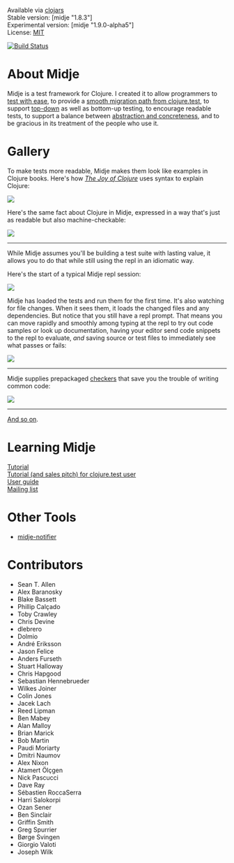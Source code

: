 Available via [clojars](https://clojars.org/midje)   
Stable version: [midje "1.8.3"]      
Experimental version: [midje "1.9.0-alpha5"]      
License: [MIT](http://en.wikipedia.org/wiki/MIT_License)

[![Build Status](https://travis-ci.org/marick/Midje.png?branch=master)](https://travis-ci.org/marick/Midje)

About Midje
=======================

Midje is a test framework for Clojure. I created it to allow
programmers to [test with
ease](http://exampler.com/ease-and-joy.html), 
to provide a [smooth migration path from
clojure.test](https://github.com/marick/Midje/wiki/A-tutorial-introduction-for-Clojure.test-users),
to support [top-down](https://github.com/marick/Midje/wiki/The-idea-behind-top-down-development) as well as bottom-up testing,
to encourage readable tests,
to support a balance between [abstraction and
concreteness](https://github.com/marick/Midje/wiki/Metaconstants),
and to be gracious in its treatment of the people who use it.

Gallery
=======================

To make tests more readable, Midje makes them look like
examples in Clojure books. Here's how  *[The Joy of
Clojure](http://www.amazon.com/The-Joy-Clojure-Thinking-Way/dp/1935182641)*
uses syntax to explain Clojure:

![](https://raw.github.com/marick/midje-clojure-test-tutorial/master/images/other/truthy.jpg)

Here's the same fact about Clojure in Midje, expressed in a
way that's just as readable but also machine-checkable:

![](https://raw.github.com/marick/midje-clojure-test-tutorial/master/images/other/truthy-fact.jpg)

------------

While Midje assumes you'll be building a test suite with
lasting value, it allows you to do that while still using
the repl in an idiomatic way. 

Here's the start of a typical Midje repl session:

![](https://raw.github.com/marick/midje-clojure-test-tutorial/master/images/plain/3.jpg)

Midje has loaded the tests and run them for the first time.
It's also watching for file changes. When it sees them, it
loads the changed files and any dependencies. But notice
that you still have a repl prompt. That means you can move
rapidly and smoothly among  typing at the repl to try out code samples or look up
documentation, having your editor send code snippets to the
repl to evaluate, *and* saving source or test files to
immediately see what passes or fails:

![](https://raw.github.com/marick/midje-clojure-test-tutorial/master/images/plain/5.jpg)

-------------

Midje supplies prepackaged
[checkers](https://github.com/marick/Midje/wiki/Checkers)
that save you the trouble of writing common code:

![](https://raw.github.com/marick/midje-clojure-test-tutorial/master/images/other/checkers.jpg)

-------------

[And so on](https://github.com/marick/Midje/wiki).

Learning Midje
=======================

[Tutorial](https://github.com/marick/Midje/wiki/A-tutorial-introduction)      
[Tutorial (and sales pitch) for clojure.test user](https://github.com/marick/Midje/wiki/A-tutorial-introduction-for-Clojure.test-users)    
[User guide](https://github.com/marick/Midje/wiki)    
[Mailing list](http://groups.google.com/group/midje)

Other Tools
===========

* [midje-notifier](https://github.com/glittershark/midje-notifier)

Contributors
============
* Sean T. Allen
* Alex Baranosky
* Blake Bassett
* Phillip Calçado
* Toby Crawley
* Chris Devine
* dlebrero
* Dolmio
* André Eriksson
* Jason Felice
* Anders Furseth
* Stuart Halloway
* Chris Hapgood
* Sebastian Hennebrueder
* Wilkes Joiner
* Colin Jones
* Jacek Lach
* Reed Lipman
* Ben Mabey
* Alan Malloy
* Brian Marick
* Bob Martin
* Paudi Moriarty
* Dmitri Naumov
* Alex Nixon
* Atamert Ölçgen
* Nick Pascucci
* Dave Ray
* Sébastien RoccaSerra
* Harri Salokorpi
* Ozan Sener
* Ben Sinclair
* Griffin Smith
* Greg Spurrier
* Børge Svingen
* Giorgio Valoti
* Joseph Wilk

